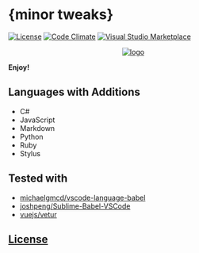 # {minor tweaks}
[![License](https://img.shields.io/github/license/dunstontc/dark-plus-syntax.svg)](https://github.com/dunstontc/dark-plus-syntax/issues)
[![Code Climate](https://img.shields.io/codeclimate/issues/github/me-and/mdf.svg)](https://github.com/dunstontc/dark-plus-syntax/blob/master/LICENSE)
[![Visual Studio Marketplace](https://vsmarketplacebadge.apphb.com/installs-short/dunstontc.dark-plus-syntax.svg?style=flat&color=blue)](https://marketplace.visualstudio.com/items?itemName=dunstontc.dark-plus-syntax)

<div align="center">
    <a href="https://github.com/Microsoft/vscode">
        <img src="https://raw.githubusercontent.com/dunstontc/dark-plus-syntax/master/assets/logo.png" alt="logo">
    </a>
</div>

**Enjoy!**

## Languages with Additions
- C#
- JavaScript
- Markdown
- Python
- Ruby
- Stylus

## Tested with
- [michaelgmcd/vscode-language-babel](https://github.com/michaelgmcd/vscode-language-babel)
- [joshpeng/Sublime-Babel-VSCode](https://github.com/joshpeng/Sublime-Babel-VSCode)
- [vuejs/vetur](https://github.com/vuejs/vetur)




## [License](https://github.com/dunstontc/dark-plus-syntax/blob/master/LICENSE)
